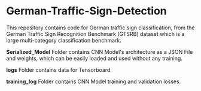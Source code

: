 # German-Traffic-Sign-Detection
This repository contains code for German traffic sign classification, from the German Traffic Sign Recognition Benchmark (GTSRB) dataset which is a large multi-category classification benchmark.

**Serialized_Model** Folder contains CNN Model's architecture as a JSON File and weights, which can be easily loaded and used without any training.

**logs** Folder contains data for Tensorboard.

**training_log** Folder contains CNN Model training and validation losses.
